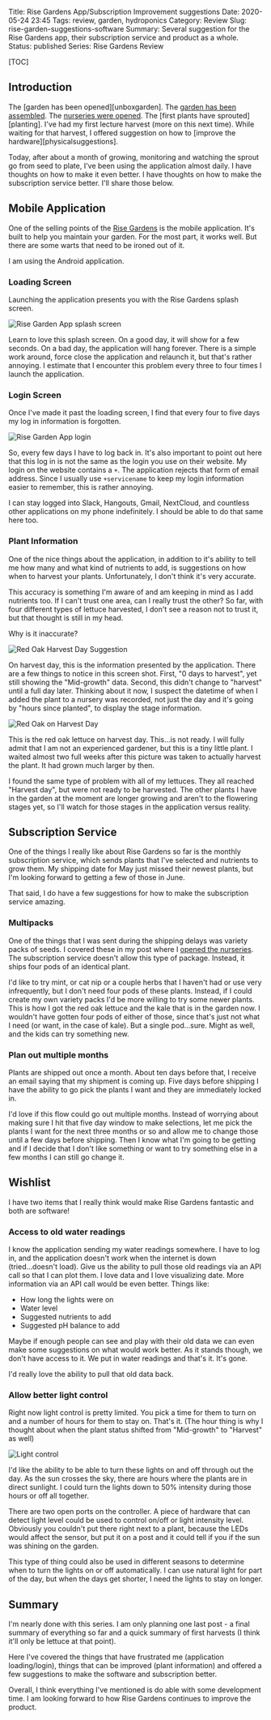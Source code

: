 Title: Rise Gardens App/Subscription Improvement suggestions
Date: 2020-05-24 23:45
Tags: review, garden, hydroponics
Category: Review
Slug: rise-garden-suggestions-software
Summary: Several suggestion for the Rise Gardens app, their subscription service and product as a whole.
Status: published
Series: Rise Gardens Review


[TOC]

## Introduction

The [garden has been opened][unboxgarden]. The [garden has been assembled][assemblegarden]. The [nurseries were
opened][unboxnurseries]. The [first plants have sprouted][planting]. I've had my first lecture harvest (more on
this next time). While waiting for that harvest, I offered suggestion on how to [improve the hardware][physicalsuggestions].

Today, after about a month of growing, monitoring and watching the sprout go from seed to plate, I've been
using the application almost daily. I have thoughts on how to make it even better. I have thoughts on how to make
the subscription service better. I'll share those below.

## Mobile Application

One of the selling points of the [Rise Gardens][risegardens] is the mobile application. It's built to
help you maintain your garden. For the most part, it works well. But there are some warts that need to
be ironed out of it.

I am using the Android application.

### Loading Screen

Launching the application presents you with the Rise Gardens splash screen.

![Rise Garden App splash screen][loading]

Learn to love this splash screen. On a good day, it will show for a few seconds. On a bad day, the application will
hang forever. There is a simple work around, force close the application and relaunch it, but that's rather annoying.
I estimate that I encounter this problem every three to four times I launch the application.

### Login Screen

Once I've made it past the loading screen, I find that every four to five days my log in information is forgotten.

![Rise Garden App login][login]

So, every few days I have to log back in. It's also important to point out here that this log in is not
the same as the login you use on their website. My login on the website contains a `+`. The application
rejects that form of email address. Since I usually use `+servicename` to keep my login information easier
to remember, this is rather annoying.

I can stay logged into Slack, Hangouts, Gmail, NextCloud, and countless other applications on my phone
indefinitely. I should be able to do that same here too.

### Plant Information

One of the nice things about the application, in addition to it's ability to tell me how many and what kind
of nutrients to add, is suggestions on how when to harvest your plants. Unfortunately, I don't think it's
very accurate.

This accuracy is something I'm aware of and am keeping in mind as I add nutrients too. If I can't trust one
area, can I really trust the other? So far, with four different types of lettuce harvested, I don't see a
reason not to trust it, but that thought is still in my head.

Why is it inaccurate?

![Red Oak Harvest Day Suggestion][redoakapp]

On harvest day, this is the information presented by the application. There are a few things to
notice in this screen shot. First, "0 days to harvest", yet still showing the "Mid-growth" data.
Second, this didn't change to "harvest" until a full day later. Thinking about it now, I suspect
the datetime of when I added the plant to a nursery was recorded, not just the day and it's going
by "hours since planted", to display the stage information.

![Red Oak on Harvest Day][redoak]

This is the red oak lettuce on harvest day. This...is not ready. I will fully admit that I am not
an experienced gardener, but this is a tiny little plant. I waited almost two full weeks after this
picture was taken to actually harvest the plant. It had grown much larger by then.

I found the same type of problem with all of my lettuces. They all reached "Harvest day", but
were not ready to be harvested. The other plants I have in the garden at the moment are
longer growing and aren't to the flowering stages yet, so I'll watch for those stages in the
application versus reality.

## Subscription Service

One of the things I really like about Rise Gardens so far is the monthly subscription service,
which sends plants that I've selected and nutrients to grow them. My shipping date for May
just missed their newest plants, but I'm looking forward to getting a few of those in June.

That said, I do have a few suggestions for how to make the subscription service amazing.

### Multipacks

One of the things that I was sent during the shipping delays was variety packs of seeds.
I covered these in my post where I [opened the nurseries][unboxnurseries]. The subscription
service doesn't allow this type of package. Instead, it ships four pods of an identical
plant.

I'd like to try mint, or cat nip or a couple herbs that I haven't had or use very infrequently,
but I don't need four pods of these plants. Instead, if I could create my own
variety packs I'd be more willing to try some newer plants. This is how I got the
red oak lettuce and the kale that is in the garden now. I wouldn't have gotten four
pods of either of those, since that's just not what I need (or want, in the case of kale). But a
single pod...sure. Might as well, and the kids can try something new.

### Plan out multiple months

Plants are shipped out once a month. About ten days before that, I receive an email saying
that my shipment is coming up. Five days before shipping I have the ability to go pick the
plants I want and they are immediately locked in.

I'd love if this flow could go out multiple months. Instead of worrying about making sure
I hit that five day window to make selections, let me pick the plants I want for the next three
months or so and allow me to change those until a few days before shipping. Then I know what I'm going
to be getting and if I decide that I don't like something or want to try something else in a
few months I can still go change it.

## Wishlist

I have two items that I really think would make Rise Gardens fantastic and both are software!

### Access to old water readings

I know the application sending my water readings somewhere. I have to log in, and the
application doesn't work when the internet is down (tried...doesn't load). Give us the ability
to pull those old readings via an API call so that I can plot them. I love data and I love
visualizing date. More information via an API call would be even better. Things like:

 - How long the lights were on
 - Water level
 - Suggested nutrients to add
 - Suggested pH balance to add

Maybe if enough people can see and play with their old data we can even make some suggestions
on what would work better. As it stands though, we don't have access to it. We put in water readings
and that's it. It's gone.

I'd really love the ability to pull that old data back.

### Allow better light control

Right now light control is pretty limited. You pick a time for them to turn on and a number
of hours for them to stay on. That's it. (The hour thing is why I thought about when the
plant status shifted from "Mid-growth" to "Harvest" as well)

![Light control][lights]

I'd like the ability to be able to turn these lights on and off through out the day. As the sun
crosses the sky, there are hours where the plants are in direct sunlight. I could turn the lights
down to 50% intensity during those hours or off all together.

There are two open ports on the controller. A piece of hardware that can detect light level
could be used to control on/off or light intensity level. Obviously you couldn't put there right next
to a plant, because the LEDs would affect the sensor, but put it on a post and it could tell if you if
the sun was shining on the garden.

This type of thing could also be used in different seasons to determine when to turn the lights on
or off automatically. I can use natural light for part of the day, but when the days get shorter, I need the
lights to stay on longer.

## Summary

I'm nearly done with this series. I am only planning one last post - a final summary of everything
so far and a quick summary of first harvests (I think it'll only be lettuce at that point).

Here I've covered the things that have frustrated me (application loading/login), things that
can be improved (plant information) and offered a few suggestions to make the software and subscription better.

Overall, I think everything I've mentioned is do able with some development time. I am looking forward to
how Rise Gardens continues to improve the product.


 [risegardens]: https://risegardens.com/
 [unboxgardens]: {filename}2020_04_22_rise_garden_unbox.md
 [unboxnurseries]: {filename}2020_04_24_nursery_unbox.md
 [assemblegarden]: {filename}2020_04_26_assembling_garden.md
 [loading]: {attach}images/garden/6_app_suggestions/riseapp-loading.png
 [login]: {attach}images/garden/6_app_suggestions/riseapp-login.png
 [redoakapp]: {attach}images/garden/6_app_suggestions/redoak-harvest-day-app.png
 [redoak]: {attach}images/garden/6_app_suggestions/redoak-harvest-day.jpg
 [lights]: {attach}images/garden/6_app_suggestions/light-schedule.png
